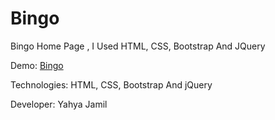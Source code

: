 # Bingo
Bingo Home Page , I Used HTML, CSS, Bootstrap And JQuery

Demo: [Bingo](https://yahyajamil.github.io/Bingo/)

Technologies: HTML, CSS, Bootstrap And jQuery

Developer: Yahya Jamil
